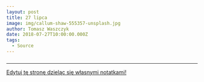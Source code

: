 ```yaml
---
layout: post
title: 27 lipca
image: img/callum-shaw-555357-unsplash.jpg
author: Tomasz Waszczyk
date: 2018-07-27T10:00:00.000Z
tags:
  - Source
---
```


### 

---

<a href="https://github.com/TomaszWaszczyk/historia.waszczyk.com/edit/master/src/content/july-27.md" target="_blank">Edytuj tę stronę dzieląc się własnymi notatkami!</a>
